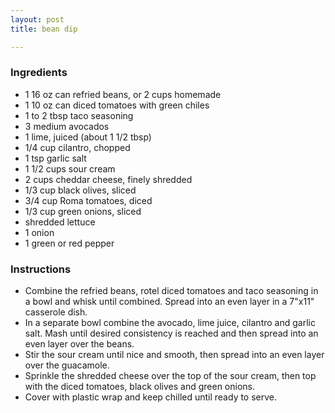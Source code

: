 ```yaml
---
layout: post
title: bean dip

---
```

### Ingredients

* 1 16 oz can refried beans, or 2 cups homemade
* 1 10 oz can diced tomatoes with green chiles
* 1 to 2 tbsp taco seasoning
* 3 medium avocados
* 1 lime, juiced (about 1 1/2 tbsp)
* 1/4 cup cilantro, chopped
* 1 tsp garlic salt
* 1 1/2 cups sour cream
* 2 cups cheddar cheese, finely shredded
* 1/3 cup black olives, sliced
* 3/4 cup Roma tomatoes, diced
* 1/3 cup green onions, sliced
* shredded lettuce
* 1 onion
* 1 green or red pepper

### Instructions

* Combine the refried beans, rotel diced tomatoes and taco seasoning in a bowl and whisk until combined. Spread into an even layer in a 7"x11" casserole dish.
* In a separate bowl combine the avocado, lime juice, cilantro and garlic salt. Mash until desired consistency is reached and then spread into an even layer over the beans.
* Stir the sour cream until nice and smooth, then spread into an even layer over the guacamole.
* Sprinkle the shredded cheese over the top of the sour cream, then top with the diced tomatoes, black olives and green onions.
* Cover with plastic wrap and keep chilled until ready to serve.